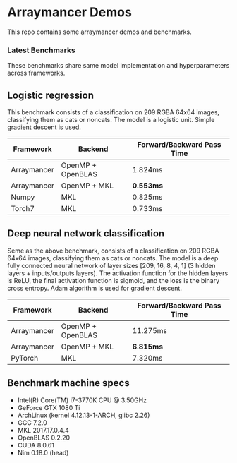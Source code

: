 # Arraymancer Demos

This repo contains some arraymancer demos and benchmarks.

### Latest Benchmarks

These benchmarks share same model implementation and hyperparameters across
frameworks.

## Logistic regression

This benchmark consists of a classification on 209 RGBA 64x64 images,
classifying them as cats or noncats. The model is a logistic unit.
Simple gradient descent is used.

| Framework | Backend | Forward/Backward Pass Time  |
|---|---|---|
| Arraymancer | OpenMP + OpenBLAS | 1.824ms |
| Arraymancer | OpenMP + MKL | **0.553ms**  |
| Numpy | MKL | 0.825ms  |
| Torch7 | MKL | 0.733ms  |

## Deep neural network classification

Seme as the above benchmark, consists of a classification on 209 RGBA 64x64 images,
classifying them as cats or noncats. The model is a deep fully connected
neural network of layer sizes [209, 16, 8, 4, 1] (3 hidden layers + inputs/outputs layers).
The activation function for the hidden layers is ReLU, the final activation function is sigmoid,
and the loss is the binary cross entropy. Adam algorithm is used for gradient descent.

| Framework | Backend | Forward/Backward Pass Time  |
|---|---|---|
| Arraymancer | OpenMP + OpenBLAS | 11.275ms |
| Arraymancer | OpenMP + MKL | **6.815ms**  |
| PyTorch | MKL | 7.320ms  |

## Benchmark machine specs

* Intel(R) Core(TM) i7-3770K CPU @ 3.50GHz
* GeForce GTX 1080 Ti
* ArchLinux (kernel 4.12.13-1-ARCH, glibc 2.26)
* GCC 7.2.0
* MKL 2017.17.0.4.4
* OpenBLAS 0.2.20
* CUDA 8.0.61
* Nim 0.18.0 (head)
